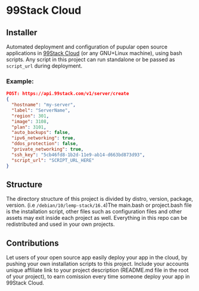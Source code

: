 # 99Stack Cloud 
## Installer
Automated deployment and configuration of pupular open source applications in [99Stack Cloud](https://www.99stack.com) (or any GNU+Linux machine), using bash scripts. Any script in this project can run standalone or be passed as `script_url` during deployment.

### Example:
```json
POST: https://api.99stack.com/v1/server/create
{
  "hostname": "my-server",
  "label": "ServerName",
  "region": 301,
  "image": 3108,
  "plan": 3101,
  "auto_backups": false,
  "ipv6_networking": true,
  "ddos_protection": false,
  "private_networking": true,
  "ssh_key": "5cb46fd8-1b2d-11e9-ab14-d663bd873d93",
  "script_url": "SCRIPT_URL_HERE"
}
```

## Structure
The directory structure of this project is divided by distro, version, package, version. (i.e `/debian/10/lemp-stack/16.4`)The main.bash or project.bash file is the installation script, other files such as configuration files and other assets may exit inside each project as well. Everything in this repo can be redistributed and used in your own projects.

## Contributions
Let users of your open source app easily deploy your app in the cloud, by pushing your own installation scripts to this project. Include your accounts unique affiliate link to your project description (README.md file in the root of your project), to earn comission every time someone deploy your app in 99Stack Cloud.
